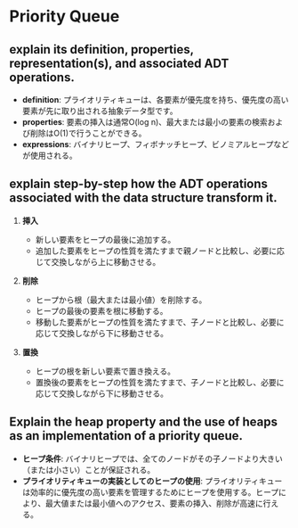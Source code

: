 # Priority Queue

## explain its definition, properties, representation(s), and associated ADT operations.
- **definition**: プライオリティキューは、各要素が優先度を持ち、優先度の高い要素が先に取り出される抽象データ型です。
- **properties**: 要素の挿入は通常O(log n)、最大または最小の要素の検索および削除はO(1)で行うことができる。
- **expressions**: バイナリヒープ、フィボナッチヒープ、ビノミアルヒープなどが使用される。

## explain step-by-step how the ADT operations associated with the data structure transform it.
1. **挿入**
   - 新しい要素をヒープの最後に追加する。
   - 追加した要素をヒープの性質を満たすまで親ノードと比較し、必要に応じて交換しながら上に移動させる。

2. **削除**
   - ヒープから根（最大または最小値）を削除する。
   - ヒープの最後の要素を根に移動する。
   - 移動した要素がヒープの性質を満たすまで、子ノードと比較し、必要に応じて交換しながら下に移動させる。

3. **置換**
   - ヒープの根を新しい要素で置き換える。
   - 置換後の要素をヒープの性質を満たすまで、子ノードと比較し、必要に応じて交換しながら下に移動させる。

## Explain the heap property and the use of heaps as an implementation of a priority queue.
- **ヒープ条件**: バイナリヒープでは、全てのノードがその子ノードより大きい（または小さい）ことが保証される。
- **プライオリティキューの実装としてのヒープの使用**: プライオリティキューは効率的に優先度の高い要素を管理するためにヒープを使用する。ヒープにより、最大値または最小値へのアクセス、要素の挿入、削除が高速に行える。
